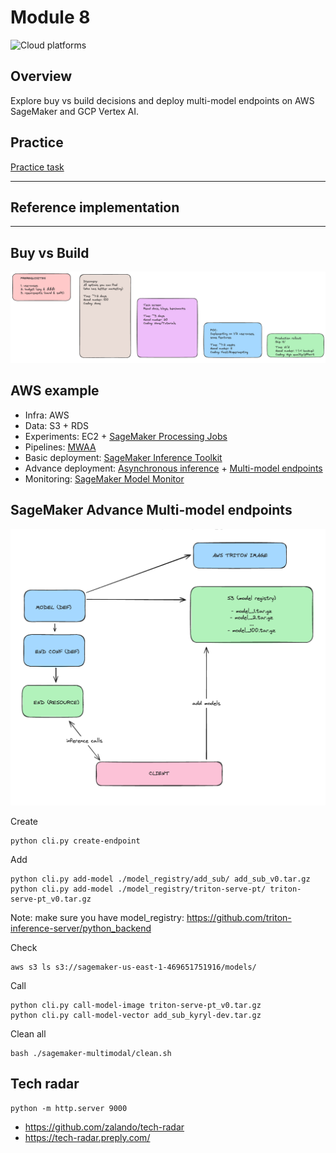 # Module 8

![Cloud platforms](./../docs/monitoring.jpg)

## Overview

Explore buy vs build decisions and deploy multi-model endpoints on AWS
SageMaker and GCP Vertex AI.

## Practice

[Practice task](./PRACTICE.md)

---

## Reference implementation

---

## Buy vs Build 

![alt text](./docs/build-vs-buy.png)

## AWS example

- Infra: AWS
- Data: S3 + RDS
- Experiments: EC2 + [SageMaker Processing Jobs](https://sagemaker-examples.readthedocs.io/en/latest/sagemaker_processing/scikit_learn_data_processing_and_model_evaluation/scikit_learn_data_processing_and_model_evaluation.html)
- Pipelines: [MWAA](https://aws.amazon.com/managed-workflows-for-apache-airflow/)
- Basic deployment: [SageMaker Inference Toolkit](https://github.com/aws/sagemaker-inference-toolkit)
- Advance deployment: [Asynchronous inference](https://docs.aws.amazon.com/sagemaker/latest/dg/async-inference.html) + [Multi-model endpoints](https://docs.aws.amazon.com/sagemaker/latest/dg/multi-model-endpoints.html)
- Monitoring: [SageMaker Model Monitor](https://docs.aws.amazon.com/sagemaker/latest/dg/model-monitor.html)


## SageMaker Advance Multi-model endpoints

![alt text](./docs/mme.png)

Create

```
python cli.py create-endpoint
```

Add

```
python cli.py add-model ./model_registry/add_sub/ add_sub_v0.tar.gz
python cli.py add-model ./model_registry/triton-serve-pt/ triton-serve-pt_v0.tar.gz
```

Note: make sure you have model_registry: https://github.com/triton-inference-server/python_backend


Check

```
aws s3 ls s3://sagemaker-us-east-1-469651751916/models/
```

Call 

```
python cli.py call-model-image triton-serve-pt_v0.tar.gz
python cli.py call-model-vector add_sub_kyryl-dev.tar.gz
```



Clean all
```
bash ./sagemaker-multimodal/clean.sh
```


## Tech radar

```
python -m http.server 9000
```

- https://github.com/zalando/tech-radar
- https://tech-radar.preply.com/

